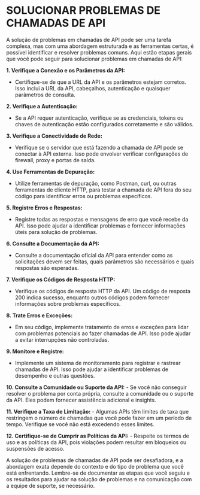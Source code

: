 # SOLUCIONAR PROBLEMAS DE CHAMADAS DE API
A solução de problemas em chamadas de API pode ser uma tarefa complexa, mas com uma abordagem estruturada e as ferramentas certas, é possível identificar e resolver problemas comuns. Aqui estão etapas gerais que você pode seguir para solucionar problemas em chamadas de API:

**1. Verifique a Conexão e os Parâmetros da API:**
   - Certifique-se de que a URL da API e os parâmetros estejam corretos. Isso inclui a URL da API, cabeçalhos, autenticação e quaisquer parâmetros de consulta.

**2. Verifique a Autenticação:**
   - Se a API requer autenticação, verifique se as credenciais, tokens ou chaves de autenticação estão configurados corretamente e são válidos.

**3. Verifique a Conectividade de Rede:**
   - Verifique se o servidor que está fazendo a chamada de API pode se conectar à API externa. Isso pode envolver verificar configurações de firewall, proxy e portas de saída.

**4. Use Ferramentas de Depuração:**
   - Utilize ferramentas de depuração, como Postman, curl, ou outras ferramentas de cliente HTTP, para testar a chamada de API fora do seu código para identificar erros ou problemas específicos.

**5. Registre Erros e Respostas:**
   - Registre todas as respostas e mensagens de erro que você recebe da API. Isso pode ajudar a identificar problemas e fornecer informações úteis para solução de problemas.

**6. Consulte a Documentação da API:**
   - Consulte a documentação oficial da API para entender como as solicitações devem ser feitas, quais parâmetros são necessários e quais respostas são esperadas.

**7. Verifique os Códigos de Resposta HTTP:**
   - Verifique os códigos de resposta HTTP da API. Um código de resposta 200 indica sucesso, enquanto outros códigos podem fornecer informações sobre problemas específicos.

**8. Trate Erros e Exceções:**
   - Em seu código, implemente tratamento de erros e exceções para lidar com problemas potenciais ao fazer chamadas de API. Isso pode ajudar a evitar interrupções não controladas.

**9. Monitore e Registre:**
   - Implemente um sistema de monitoramento para registrar e rastrear chamadas de API. Isso pode ajudar a identificar problemas de desempenho e outras questões.

**10. Consulte a Comunidade ou Suporte da API:**
    - Se você não conseguir resolver o problema por conta própria, consulte a comunidade ou o suporte da API. Eles podem fornecer assistência adicional e insights.

**11. Verifique a Taxa de Limitação:**
    - Algumas APIs têm limites de taxa que restringem o número de chamadas que você pode fazer em um período de tempo. Verifique se você não está excedendo esses limites.

**12. Certifique-se de Cumprir as Políticas da API:**
    - Respeite os termos de uso e as políticas da API, pois violações podem resultar em bloqueios ou suspensões de acesso.

A solução de problemas de chamadas de API pode ser desafiadora, e a abordagem exata depende do contexto e do tipo de problema que você está enfrentando. Lembre-se de documentar as etapas que você seguiu e os resultados para ajudar na solução de problemas e na comunicação com a equipe de suporte, se necessário.
